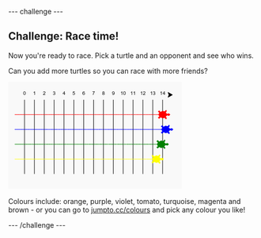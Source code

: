 \--- challenge \---

## Challenge: Race time!

Now you're ready to race. Pick a turtle and an opponent and see who wins.

Can you add more turtles so you can race with more friends?

![capture d'écran](images/race-more.png)

Colours include: orange, purple, violet, tomato, turquoise, magenta and brown - or you can go to [jumpto.cc/colours](http://jumpto.cc/colours) and pick any colour you like!

\--- /challenge \---